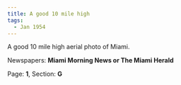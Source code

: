 ```yaml
---  
title: A good 10 mile high  
tags:  
  - Jan 1954  
---  
```

  
A good 10 mile high aerial photo of Miami.  
  
Newspapers: **Miami Morning News or The Miami Herald**  
  
Page: **1**, Section: **G** 
